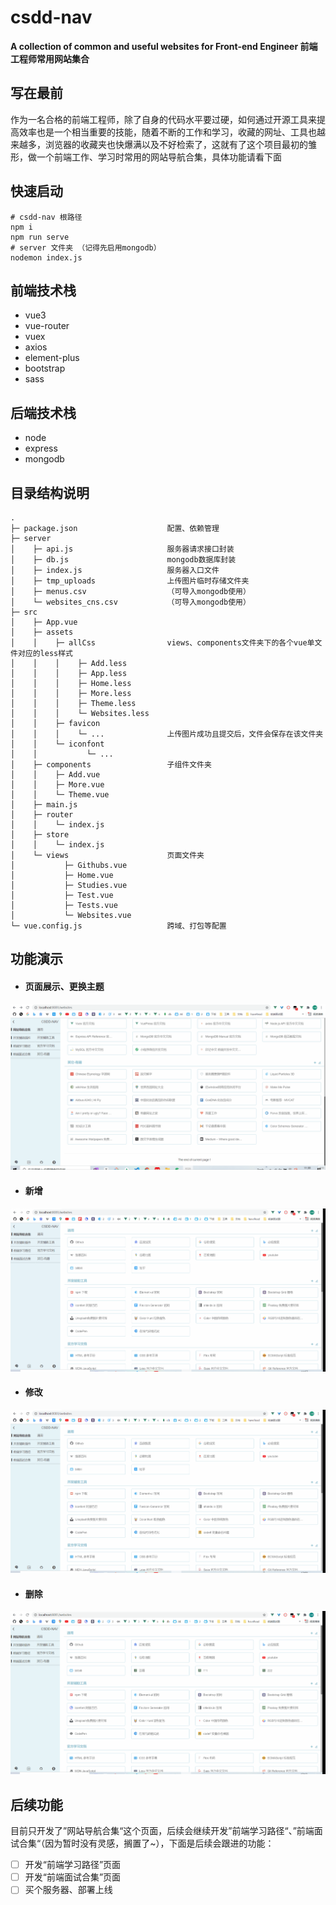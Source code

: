 # csdd-nav

**A collection of common and useful websites for Front-end Engineer 前端工程师常用网站集合**

## 写在最前

作为一名合格的前端工程师，除了自身的代码水平要过硬，如何通过开源工具来提高效率也是一个相当重要的技能，随着不断的工作和学习，收藏的网址、工具也越来越多，浏览器的收藏夹也快爆满以及不好检索了，这就有了这个项目最初的雏形，做一个前端工作、学习时常用的网站导航合集，具体功能请看下面

## 快速启动

```
# csdd-nav 根路径
npm i 
npm run serve
# server 文件夹 （记得先启用mongodb）
nodemon index.js
```

## 前端技术栈

- vue3
- vue-router
- vuex
- axios
- element-plus
- bootstrap
- sass

## 后端技术栈

- node
- express
- mongodb

## 目录结构说明

```
.
├─ package.json                    配置、依赖管理
├─ server
│    ├─ api.js                     服务器请求接口封装
│    ├─ db.js                      mongodb数据库封装
│    ├─ index.js                   服务器入口文件
│    ├─ tmp_uploads                上传图片临时存储文件夹
│    ├─ menus.csv                  （可导入mongodb使用）
│    └─ websites_cns.csv           （可导入mongodb使用）
├─ src
│    ├─ App.vue
│    ├─ assets
│    │    ├─ allCss                views、components文件夹下的各个vue单文件对应的less样式
│    │    │    ├─ Add.less
│    │    │    ├─ App.less
│    │    │    ├─ Home.less
│    │    │    ├─ More.less
│    │    │    ├─ Theme.less
│    │    │    └─ Websites.less
│    │    ├─ favicon
│    │    │    └─ ...              上传图片成功且提交后，文件会保存在该文件夹
│    │    └─ iconfont
│    │           └─ ...
│    ├─ components                 子组件文件夹
│    │    ├─ Add.vue
│    │    ├─ More.vue
│    │    └─ Theme.vue
│    ├─ main.js
│    ├─ router
│    │    └─ index.js
│    ├─ store
│    │    └─ index.js
│    └─ views                      页面文件夹
│           ├─ Githubs.vue
│           ├─ Home.vue
│           ├─ Studies.vue
│           ├─ Test.vue
│           ├─ Tests.vue
│           └─ Websites.vue
└─ vue.config.js                   跨域、打包等配置
```

## 功能演示

- #### 页面展示、更换主题

![1](README.assets/1.gif)

- #### 新增

![2](README.assets/2.gif)

- #### 修改

![3](README.assets/3.gif)

- #### 删除

![4](README.assets/4.gif)

## 后续功能

目前只开发了”网站导航合集“这个页面，后续会继续开发”前端学习路径“、”前端面试合集“（因为暂时没有灵感，搁置了~），下面是后续会跟进的功能：

- [ ] 开发“前端学习路径”页面
- [ ] 开发“前端面试合集”页面
- [ ] 买个服务器、部署上线
